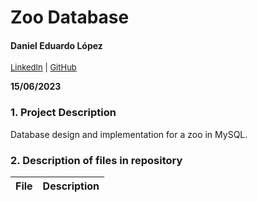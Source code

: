 # Zoo Database
#### Daniel Eduardo López

<font size="-1"><a href="https://www.linkedin.com/in/daniel-eduardo-lopez">LinkedIn</a> | <a href="https://github.com/DanielEduardoLopez">GitHub </a></font>

**15/06/2023**

### **1. Project Description**
Database design and implementation for a zoo in MySQL.

### **2. Description of files in repository**
File | Description 
--- | --- 

